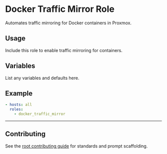 # Docker Traffic Mirror Role

Automates traffic mirroring for Docker containers in Proxmox.

## Usage
Include this role to enable traffic mirroring for containers.

## Variables
List any variables and defaults here.

## Example
```yaml
- hosts: all
  roles:
    - docker_traffic_mirror
```

---

## Contributing
See the [root contributing guide](../../docs/contributing.md) for standards and prompt scaffolding.